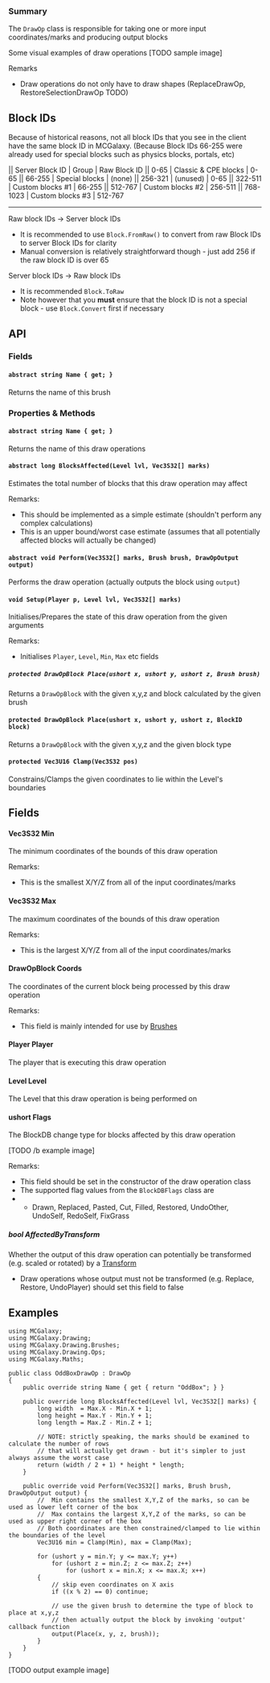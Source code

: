 ### Summary

The `DrawOp` class is responsible for taking one or more input coordinates/marks and producing output blocks

Some visual examples of draw operations
[TODO sample image]

Remarks
- Draw operations do not only have to draw shapes (ReplaceDrawOp, RestoreSelectionDrawOp TODO)

## Block IDs

Because of historical reasons, not all block IDs that you see in the client have the same block ID in MCGalaxy.
(Because Block IDs 66-255 were already used for special blocks such as physics blocks, portals, etc)

|| Server Block ID | Group | Raw Block ID
|| 0-65  | Classic & CPE blocks | 0-65
|| 66-255 | Special blocks | (none)
|| 256-321 | (unused) | 0-65
|| 322-511 | Custom blocks #1 | 66-255
|| 512-767 | Custom blocks #2 | 256-511
|| 768-1023 | Custom blocks #3 | 512-767

---

Raw block IDs -> Server block IDs
- It is recommended to use `Block.FromRaw()` to convert from raw Block IDs to server Block IDs for clarity
- Manual conversion is relatively straightforward though - just add 256 if the raw block ID is over 65

Server block IDs -> Raw block IDs
- It is recommended `Block.ToRaw`
- Note however that you **must** ensure that the block ID is not a special block - use `Block.Convert` first if necessary

## API

### Fields

#### `abstract string Name { get; }`

Returns the name of this brush

### Properties & Methods

#### `abstract string Name { get; }`

Returns the name of this draw operations

#### `abstract long BlocksAffected(Level lvl, Vec3S32[] marks)`

Estimates the total number of blocks that this draw operation may affect

Remarks:
- This should be implemented as a simple estimate (shouldn't perform any complex calculations)
- This is an upper bound/worst case estimate (assumes that all potentially affected blocks will actually be changed)

#### `abstract void Perform(Vec3S32[] marks, Brush brush, DrawOpOutput output)`

Performs the draw operation (actually outputs the block using `output`)

#### `void Setup(Player p, Level lvl, Vec3S32[] marks)`

Initialises/Prepares the state of this draw operation from the given arguments

Remarks:
- Initialises `Player`, `Level`, `Min`, `Max` etc fields

##### `protected DrawOpBlock Place(ushort x, ushort y, ushort z, Brush brush)`

Returns a `DrawOpBlock` with the given x,y,z and block calculated by the given brush
        
#### `protected DrawOpBlock Place(ushort x, ushort y, ushort z, BlockID block)`

Returns a `DrawOpBlock` with the given x,y,z and the given block type
        
#### `protected Vec3U16 Clamp(Vec3S32 pos)`

Constrains/Clamps the given coordinates to lie within the Level's boundaries

## Fields

#### Vec3S32 Min

The minimum coordinates of the bounds of this draw operation

Remarks:
- This is the smallest X/Y/Z from all of the input coordinates/marks

#### Vec3S32 Max

The maximum coordinates of the bounds of this draw operation

Remarks:
- This is the largest X/Y/Z from all of the input coordinates/marks

#### DrawOpBlock Coords

The coordinates of the current block being processed by this draw operation

Remarks:
- This field is mainly intended for use by [Brushes](/Drawing/Brush.md)

#### Player Player

The player that is executing this draw operation

#### Level Level

The Level that this draw operation is being performed on

#### ushort Flags

The BlockDB change type for blocks affected by this draw operation

[TODO /b example image]

Remarks:
- This field should be set in the constructor of the draw operation class
- The supported flag values from the `BlockDBFlags` class are
-	* Drawn, Replaced, Pasted, Cut, Filled, Restored, UndoOther, UndoSelf, RedoSelf, FixGrass

##### bool AffectedByTransform

Whether the output of this draw operation can potentially be transformed (e.g. scaled or rotated) by a [Transform](/Drawing/Transform.md)

- Draw operations whose output must not be transformed (e.g. Replace, Restore, UndoPlayer) should set this field to false

## Examples

```CSharp
using MCGalaxy;
using MCGalaxy.Drawing;
using MCGalaxy.Drawing.Brushes;
using MCGalaxy.Drawing.Ops;
using MCGalaxy.Maths;

public class OddBoxDrawOp : DrawOp
{
	public override string Name { get { return "OddBox"; } }
	
	public override long BlocksAffected(Level lvl, Vec3S32[] marks) {
		long width  = Max.X - Min.X + 1;
		long height = Max.Y - Min.Y + 1;
		long length = Max.Z - Min.Z + 1;
		
		// NOTE: strictly speaking, the marks should be examined to calculate the number of rows
		// that will actually get drawn - but it's simpler to just always assume the worst case
		return (width / 2 + 1) * height * length;
	}
	
	public override void Perform(Vec3S32[] marks, Brush brush, DrawOpOutput output) {
		//  Min contains the smallest X,Y,Z of the marks, so can be used as lower left corner of the box
		//  Max contains the largest X,Y,Z of the marks, so can be used as upper right corner of the box
		// Both coordinates are then constrained/clamped to lie within the boundaries of the level
		Vec3U16 min = Clamp(Min), max = Clamp(Max);
		
		for (ushort y = min.Y; y <= max.Y; y++)
			for (ushort z = min.Z; z <= max.Z; z++)
				for (ushort x = min.X; x <= max.X; x++)
		{
			// skip even coordinates on X axis
			if ((x % 2) == 0) continue;
			
			// use the given brush to determine the type of block to place at x,y,z
			// then actually output the block by invoking 'output' callback function
			output(Place(x, y, z, brush));
		}
	}
}

```
[TODO output example image]